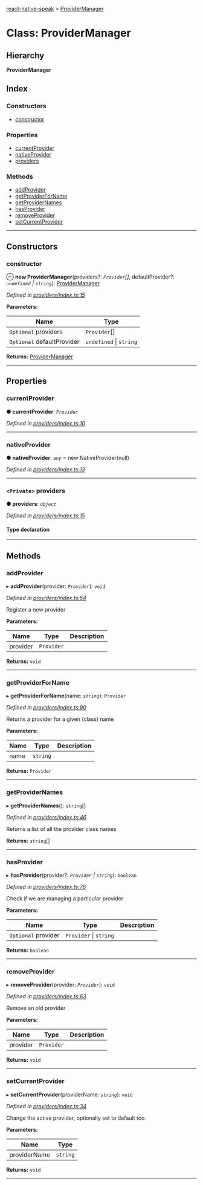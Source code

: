 [react-native-speak](../README.md) > [ProviderManager](../classes/providermanager.md)

# Class: ProviderManager

## Hierarchy

**ProviderManager**

## Index

### Constructors

* [constructor](providermanager.md#constructor)

### Properties

* [currentProvider](providermanager.md#currentprovider)
* [nativeProvider](providermanager.md#nativeprovider)
* [providers](providermanager.md#providers)

### Methods

* [addProvider](providermanager.md#addprovider)
* [getProviderForName](providermanager.md#getproviderforname)
* [getProviderNames](providermanager.md#getprovidernames)
* [hasProvider](providermanager.md#hasprovider)
* [removeProvider](providermanager.md#removeprovider)
* [setCurrentProvider](providermanager.md#setcurrentprovider)

---

## Constructors

<a id="constructor"></a>

###  constructor

⊕ **new ProviderManager**(providers?: *`Provider`[]*, defaultProvider?: *`undefined` \| `string`*): [ProviderManager](providermanager.md)

*Defined in [providers/index.ts:15](https://github.com/ericlewis/react-native-speech/blob/6acb1ef/src/providers/index.ts#L15)*

**Parameters:**

| Name | Type |
| ------ | ------ |
| `Optional` providers | `Provider`[] |
| `Optional` defaultProvider | `undefined` \| `string` |

**Returns:** [ProviderManager](providermanager.md)

___

## Properties

<a id="currentprovider"></a>

###  currentProvider

**● currentProvider**: *`Provider`*

*Defined in [providers/index.ts:10](https://github.com/ericlewis/react-native-speech/blob/6acb1ef/src/providers/index.ts#L10)*

___
<a id="nativeprovider"></a>

###  nativeProvider

**● nativeProvider**: *`any`* =  new NativeProvider(null)

*Defined in [providers/index.ts:13](https://github.com/ericlewis/react-native-speech/blob/6acb1ef/src/providers/index.ts#L13)*

___
<a id="providers"></a>

### `<Private>` providers

**● providers**: *`object`*

*Defined in [providers/index.ts:15](https://github.com/ericlewis/react-native-speech/blob/6acb1ef/src/providers/index.ts#L15)*

#### Type declaration

[key: `string`]: `Provider`

___

## Methods

<a id="addprovider"></a>

###  addProvider

▸ **addProvider**(provider: *`Provider`*): `void`

*Defined in [providers/index.ts:54](https://github.com/ericlewis/react-native-speech/blob/6acb1ef/src/providers/index.ts#L54)*

Register a new provider

**Parameters:**

| Name | Type | Description |
| ------ | ------ | ------ |
| provider | `Provider` |   |

**Returns:** `void`

___
<a id="getproviderforname"></a>

###  getProviderForName

▸ **getProviderForName**(name: *`string`*): `Provider`

*Defined in [providers/index.ts:90](https://github.com/ericlewis/react-native-speech/blob/6acb1ef/src/providers/index.ts#L90)*

Returns a provider for a given (class) name

**Parameters:**

| Name | Type | Description |
| ------ | ------ | ------ |
| name | `string` |   |

**Returns:** `Provider`

___
<a id="getprovidernames"></a>

###  getProviderNames

▸ **getProviderNames**(): `string`[]

*Defined in [providers/index.ts:46](https://github.com/ericlewis/react-native-speech/blob/6acb1ef/src/providers/index.ts#L46)*

Returns a list of all the provider class names

**Returns:** `string`[]

___
<a id="hasprovider"></a>

###  hasProvider

▸ **hasProvider**(provider?: *`Provider` \| `string`*): `boolean`

*Defined in [providers/index.ts:76](https://github.com/ericlewis/react-native-speech/blob/6acb1ef/src/providers/index.ts#L76)*

Check if we are managing a particular provider

**Parameters:**

| Name | Type | Description |
| ------ | ------ | ------ |
| `Optional` provider | `Provider` \| `string` |   |

**Returns:** `boolean`

___
<a id="removeprovider"></a>

###  removeProvider

▸ **removeProvider**(provider: *`Provider`*): `void`

*Defined in [providers/index.ts:63](https://github.com/ericlewis/react-native-speech/blob/6acb1ef/src/providers/index.ts#L63)*

Remove an old provider

**Parameters:**

| Name | Type | Description |
| ------ | ------ | ------ |
| provider | `Provider` |   |

**Returns:** `void`

___
<a id="setcurrentprovider"></a>

###  setCurrentProvider

▸ **setCurrentProvider**(providerName: *`string`*): `void`

*Defined in [providers/index.ts:34](https://github.com/ericlewis/react-native-speech/blob/6acb1ef/src/providers/index.ts#L34)*

Change the active provider, optionally set to default too.

**Parameters:**

| Name | Type |
| ------ | ------ |
| providerName | `string` |

**Returns:** `void`

___

